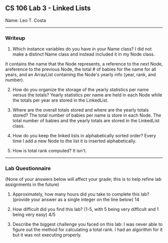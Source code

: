 ## CS 106 Lab 3 - Linked Lists

Name: Leo T. Costa

---

### Writeup

1. Which instance variables do you have in your Name class?
I did not make a distinct Name class and instead included it in my Node class. 

It contains the name that the Node represents, a reference to the next Node, areference to the previous Node, the total # of babies for the name for all years, and an ArrayList containing the Node's yearly info (year, rank, and number).

2. How do you organize the storage of the yearly statistics per name versus the totals?
Yearly statistics per name are held in each Node while the totals per year are stored in the LinkedList.

3. Where are the overall totals stored and where are the yearly totals stored?
The total number of babies per name is store in each Node. The total number of babies and the yearly totals are stored in the LinkedList class.


4. How do you keep the linked lists in alphabetically sorted order?
Every time I add a new Node to the list it is inserted alphabetically.

5. How is total rank computed?
It isn't.

---

### Lab Questionnaire

(None of your answers below will affect your grade; this is to help refine lab
assignments in the future)

1. Approximately, how many hours did you take to complete this lab? (provide
  your answer as a single integer on the line below)
  14

2. How difficult did you find this lab? (1-5, with 5 being very difficult and 1
  being very easy)
  4/5

3. Describe the biggest challenge you faced on this lab:
I was never able to figure out the method for calculating a total rank. I had an algorithm for it but it was not executing properly. 
